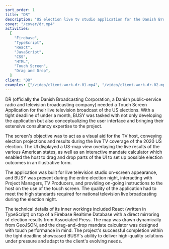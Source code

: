 ```yaml
---
sort_order: 1
title: "DR"
description: "US election live tv studio application for the Danish Broadcasting Corporation"
cover: "/cover/dr.mp4"
activities:
  [
    "Firebase",
    "TypeScript",
    "React",
    "JavaScript",
    "CSS",
    "HTML",
    "Touch Screen",
    "Drag and Drop",
  ]
client: "DR"
examples: ["/video/client-work-dr-01.mp4", "/video/client-work-dr-02.mp4"]
---
```


DR (officially the Danish Broadcasting Corporation, a Danish public-service radio and television broadcasting company) needed a Touch Screen Application for their live television broadcast of the US elections. With a tight deadline of under a month, BUSY was tasked with not only developing the application but also conceptualizing the user interface and bringing their extensive consultancy expertise to the project.

The screen's objective was to act as a visual aid for the TV host, conveying election projections and results during the live TV coverage of the 2020 US election. The UI displayed a US-map view overlaying the live results of the various American states, as well as an interactive mandate calculator which enabled the host to drag and drop parts of the UI to set up possible election outcomes in an illustrative form.

The application was built for live television studio on-screen appearance, and BUSY was present during the entire election night, interacting with Project Managers, TV Producers, and providing on-going instructions to the host on the use of the touch screen. The quality of the application had to meet the high standards required for national television live broadcasting during the election night.

The technical details of its inner workings included React (written in TypeScript) on top of a Firebase Realtime Database with a direct mirroring of election results from Associated Press. The map was drawn dynamically from GeoJSON, and the drag-and-drop mandate calculator was designed with touch performance in mind. The project's successful completion within the tight deadline showcased BUSY's ability to deliver high-quality solutions under pressure and adapt to the client's evolving needs.